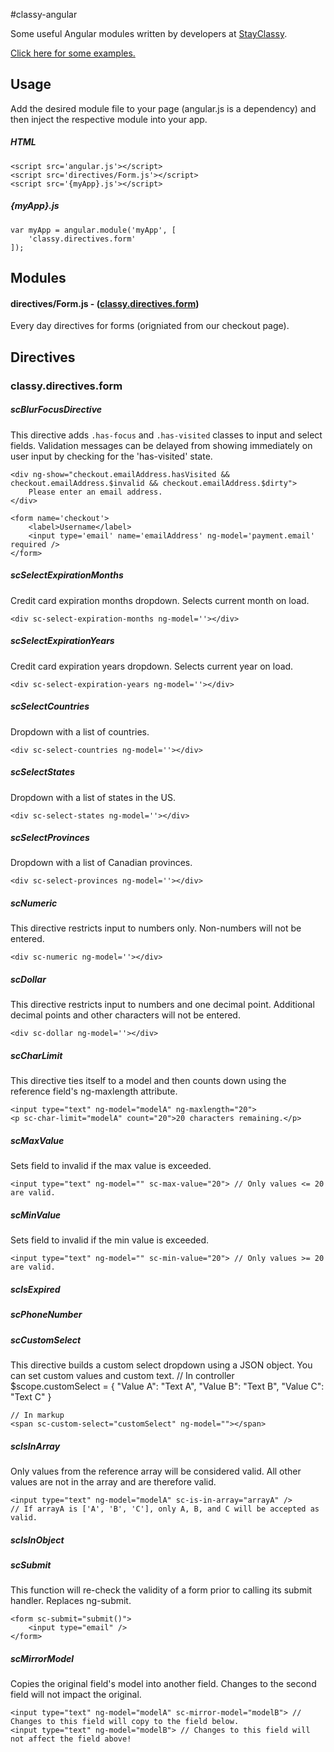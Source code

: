 #classy-angular

Some useful Angular modules written by developers at [StayClassy].

[Click here for some examples.]

## Usage

Add the desired module file to your page (angular.js is a dependency) and then inject the respective module into your app.

##### HTML

	<script src='angular.js'></script>
	<script src='directives/Form.js'></script>
	<script src='{myApp}.js'></script>
	
##### {myApp}.js

	var myApp = angular.module('myApp', [
		'classy.directives.form'
	]);
	




## Modules
#### directives/Form.js - ([classy.directives.form](#classydirectivesform))

Every day directives for forms (origniated from our checkout page). 




## Directives

### classy.directives.form


##### scBlurFocusDirective

This directive adds `.has-focus` and `.has-visited` classes to input and select fields. Validation messages can be delayed from showing immediately on user input by checking for the 'has-visited' state.

	<div ng-show="checkout.emailAddress.hasVisited && checkout.emailAddress.$invalid && checkout.emailAddress.$dirty">
		Please enter an email address.
	</div>
	
	<form name='checkout'>
		<label>Username</label>
		<input type='email' name='emailAddress' ng-model='payment.email' required />
	</form>
	
		

##### scSelectExpirationMonths

Credit card expiration months dropdown. Selects current month on load.

	<div sc-select-expiration-months ng-model=''></div>
	
##### scSelectExpirationYears
Credit card expiration years dropdown. Selects current year on load.

	<div sc-select-expiration-years ng-model=''></div>	

##### scSelectCountries
Dropdown with a list of countries.

	<div sc-select-countries ng-model=''></div>	

##### scSelectStates
Dropdown with a list of states in the US.

	<div sc-select-states ng-model=''></div>	

##### scSelectProvinces
Dropdown with a list of Canadian provinces.

	<div sc-select-provinces ng-model=''></div>	

##### scNumeric
This directive restricts input to numbers only. Non-numbers will not be entered.

	<div sc-numeric ng-model=''></div>	

##### scDollar
This directive restricts input to numbers and one decimal point. Additional decimal points and other characters will not be entered.

	<div sc-dollar ng-model=''></div>	

##### scCharLimit
This directive ties itself to a model and then counts down using the reference field's ng-maxlength attribute.

	<input type="text" ng-model="modelA" ng-maxlength="20">
	<p sc-char-limit="modelA" count="20">20 characters remaining.</p> 

##### scMaxValue
Sets field to invalid if the max value is exceeded.

	<input type="text" ng-model="" sc-max-value="20"> // Only values <= 20 are valid.

##### scMinValue
Sets field to invalid if the min value is exceeded.

	<input type="text" ng-model="" sc-min-value="20"> // Only values >= 20 are valid.

##### scIsExpired
##### scPhoneNumber

##### scCustomSelect
This directive builds a custom select dropdown using a JSON object. You can set custom values and custom text.
	// In controller
	$scope.customSelect = {
		"Value A": "Text A",
		"Value B": "Text B",
		"Value C": "Text C"
	}

	// In markup
	<span sc-custom-select="customSelect" ng-model=""></span>

##### scIsInArray
Only values from the reference array will be considered valid. All other values are not in the array and are therefore valid.

	<input type="text" ng-model="modelA" sc-is-in-array="arrayA" /> 
	// If arrayA is ['A', 'B', 'C'], only A, B, and C will be accepted as valid.

##### scIsInObject


##### scSubmit
This function will re-check the validity of a form prior to calling its submit handler. Replaces ng-submit.

	<form sc-submit="submit()">
		<input type="email" />
	</form>

##### scMirrorModel
Copies the original field's model into another field. Changes to the second field will not impact the original.

	<input type="text" ng-model="modelA" sc-mirror-model="modelB"> // Changes to this field will copy to the field below.
	<input type="text" ng-model="modelB"> // Changes to this field will not affect the field above!




[StayClassy]: http://stayclassy.org
[Click here for some examples.]: http://jsfiddle.net/sc_mlingner/e8YWT/12/